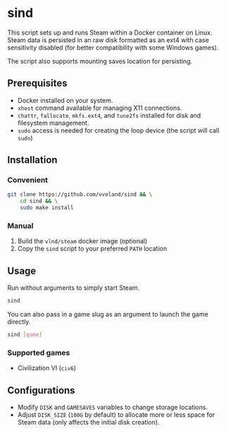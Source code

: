 # sind

This script sets up and runs Steam within a Docker container on Linux. Steam data is persisted in an raw disk formatted as an ext4 with case sensitivity disabled (for better compatibility with some Windows games).

The script also supports mounting saves location for persisting.

## Prerequisites

- Docker installed on your system.
- `xhost` command available for managing X11 connections.
- `chattr`, `fallocate`, `mkfs.ext4`, and `tune2fs` installed for disk and filesystem management.
- `sudo` access is needed for creating the loop device (the script will call `sudo`)

## Installation

### Convenient
```sh
git clone https://github.com/vvoland/sind && \
    cd sind && \
    sudo make install
```

### Manual
1. Build the `vlnd/steam` docker image (optional)
2. Copy the `sind` script to your preferred `PATH` location


## Usage

Run without arguments to simply start Steam.
```sh
sind
```

You can also pass in a game slug as an argument to launch the game directly.
```sh
sind [game]
```

### Supported games
- Civilization VI (`civ6`)

## Configurations

- Modify `DISK` and `GAMESAVES` variables to change storage locations.
- Adjust `DISK_SIZE` (`100G` by default) to allocate more or less space for Steam data (only affects the initial disk creation).
